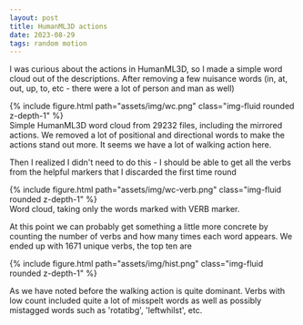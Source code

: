 ```yaml
---
layout: post
title: HumanML3D actions
date: 2023-08-29
tags: random motion
---
```


I was curious about the actions in HumanML3D, so I made a simple word cloud out of the descriptions. After removing a few nuisance words (in, at, out, up, to, etc - there were a lot of person and man as well)

<div class="row mt-3">
    <div class="col-sm mt-3 mt-md-0">
        {% include figure.html path="assets/img/wc.png" class="img-fluid rounded z-depth-1" %}
    </div>
</div>
<div class="caption">
    Simple HumanML3D word cloud from 29232 files, including the mirrored actions. We removed a lot of positional and directional words to make the actions stand out more. It seems we have a lot of walking action here.
</div>

Then I realized I didn't need to do this - I should be able to get all the verbs from the helpful markers that I discarded the first time round

<div class="row mt-3">
    <div class="col-sm mt-3 mt-md-0">
        {% include figure.html path="assets/img/wc-verb.png" class="img-fluid rounded z-depth-1" %}
    </div>
</div>
<div class="caption">
    Word cloud, taking only the words marked with VERB marker.
</div>

At this point we can probably get something a little more concrete by counting the number of verbs and how many times each word appears. We ended up with 1671 unique verbs, the top ten are

<div class="row mt-3">
    <div class="col-sm mt-3 mt-md-0">
        {% include figure.html path="assets/img/hist.png" class="img-fluid rounded z-depth-1" %}
    </div>
</div>

As we have noted before the walking action is quite dominant. Verbs with low count included quite a lot of misspelt words as well as possibly mistagged words such as 'rotatibg', 'leftwhilst', etc.
